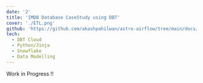 ```yaml
---
date: '2'
title: 'IMDB Database CaseStudy using DBT'
cover: './ETL.png'
github: 'https://github.com/akashpahilwan/astro-airflow/tree/main/docs/process_employee'
tech:
  - DBT Cloud
  - Python/Jinja
  - Snowflake
  - Data Modelling
---
```


Work in Progress !!
